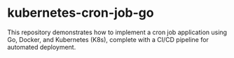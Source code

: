 # kubernetes-cron-job-go
This repository demonstrates how to implement a cron job application using Go, Docker, and Kubernetes (K8s), complete with a CI/CD pipeline for automated deployment.
